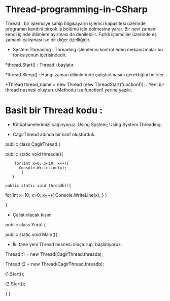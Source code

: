 # Thread-programming-in-CSharp

Thread , bir işlemciye sahip  bilgisayarın işlemci kapasitesi üzerinde programın kendini birçok iş bölümü için 
bölmesine yarar.
Bir nevi zamanı kendi içinde dilimlere ayırması da denilebilir.
Farklı işlemciler üzerinde eş zamanlı çalışması ise bir diğer özelliğidir.

* System.Threading : 
Threading işlemlerini kontrol eden mekanizmalar bu fonksiyonun içerisindedir.

*thread.Start() :
Thread'ı başlatır.

*thread.Sleep() :
Hangi zaman dilimlerinde çalıştırılmasını gerektiğini belirler.

*Thread thread_name = new Thread (new ThreadStart(function1)); : 
Yeni bir thread nesnesi oluşturur.Methodu ise function1 yerine yazılır.

# Basit bir Thread kodu :

+ Kütüphanelerimizi çağırıyoruz.
Using System;
Using System.Threading;

+ CagirThread adında bir sınıf oluşturduk.

public class CagirThread {
   

   public static void threada(){
        
        for(int x=0; x<10; x++){
          Console.WriteLine(x);
           }
       }
   
    public static void threadb(){

  for(int x=10; x>0; x++){
  Console.WriteLine(x);
       }
   }

}

+ Çalıştırılacak kısım

public class Yürüt {

public static void Main(){

+ İki tane yeni Thread nesnesi oluşturup, başlatıyoruz.

Thread t1 = new Thread(CagirThread.threada);

Thread t2 = new Thread(CagirThread.threadb);

t1.Start();

t2.Start();

}
} 
